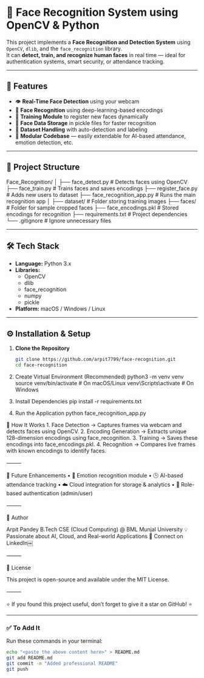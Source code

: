 # 🧠 Face Recognition System using OpenCV & Python

This project implements a **Face Recognition and Detection System** using `OpenCV`, `dlib`, and the `face_recognition` library.  
It can **detect, train, and recognize human faces** in real time — ideal for authentication systems, smart security, or attendance tracking.

---

## 🚀 Features

- 👁️ **Real-Time Face Detection** using your webcam  
- 🧬 **Face Recognition** using deep-learning-based encodings  
- 🧠 **Training Module** to register new faces dynamically  
- 💾 **Face Data Storage** in pickle files for faster recognition  
- 📸 **Dataset Handling** with auto-detection and labeling  
- 🧹 **Modular Codebase** — easily extendable for AI-based attendance, emotion detection, etc.

---

## 🧩 Project Structure

Face_Recognition/
│
├── face_detect.py            # Detects faces using OpenCV
├── face_train.py             # Trains faces and saves encodings
├── register_face.py          # Adds new users to dataset
├── face_recognition_app.py   # Runs the main recognition app
│
├── dataset/                  # Folder storing training images
├── faces/                    # Folder for sample cropped faces
├── face_encodings.pkl        # Stored encodings for recognition
├── requirements.txt          # Project dependencies
└── .gitignore                # Ignore unnecessary files

---

## 🛠️ Tech Stack

- **Language:** Python 3.x  
- **Libraries:**
  - OpenCV
  - dlib
  - face_recognition
  - numpy
  - pickle
- **Platform:** macOS / Windows / Linux

---

## ⚙️ Installation & Setup

1. **Clone the Repository**
   ```bash
   git clone https://github.com/arpit7799/face-recognition.git
   cd face-recognition

2.	Create Virtual Environment (Recommended)
  python3 -m venv venv
  source venv/bin/activate    # On macOS/Linux
  venv\Scripts\activate       # On Windows

3.	Install Dependencies
   pip install -r requirements.txt

4.	Run the Application
   python face_recognition_app.py

🧠 How It Works
	1.	Face Detection → Captures frames via webcam and detects faces using OpenCV.
	2.	Encoding Generation → Extracts unique 128-dimension encodings using face_recognition.
	3.	Training → Saves these encodings into face_encodings.pkl.
	4.	Recognition → Compares live frames with known encodings to identify faces.

⸻

🧰 Future Enhancements
	•	🎯 Emotion recognition module
	•	🕒 AI-based attendance tracking
	•	☁️ Cloud integration for storage & analytics
	•	🔐 Role-based authentication (admin/user)

⸻

👤 Author

Arpit Pandey
B.Tech CSE (Cloud Computing) @ BML Munjal University
💡 Passionate about AI, Cloud, and Real-world Applications
📧 Connect on LinkedIn￼

⸻

🪪 License

This project is open-source and available under the MIT License.

⸻

⭐ If you found this project useful, don’t forget to give it a star on GitHub! ⭐

---

### ✅ To Add It
Run these commands in your terminal:
```bash
echo "<paste the above content here>" > README.md
git add README.md
git commit -m "Added professional README"
git push
